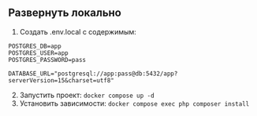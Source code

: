 ## Развернуть локально
1. Создать .env.local с содержимым:
```env
POSTGRES_DB=app
POSTGRES_USER=app
POSTGRES_PASSWORD=pass

DATABASE_URL="postgresql://app:pass@db:5432/app?serverVersion=15&charset=utf8"
```
2. Запустить проект: `docker compose up -d`
2. Установить зависимости: `docker compose exec php composer install`

